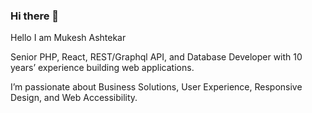 ### Hi there 👋
Hello I am Mukesh Ashtekar

Senior PHP, React, REST/Graphql API, and Database Developer with 10 years’ experience building web applications. 

I’m passionate about Business Solutions, User Experience, Responsive Design, and Web Accessibility.

